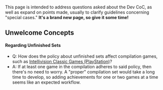 This page is intended to address questions asked about the Dev CoC, as well as expand on points made, usually to clarify guidelines concerning "special cases." **It's a brand new page, so give it some time!**

## Unwelcome Concepts


#### Regarding Unfinished Sets
- Q: How does the policy about unfinished sets affect compilation games, such as [Intellivision Classic Games (PlayStation)](https://retroachievements.org/game/13908)?
- A: If at least one game in the compilation adheres to said policy, then there's no need to worry. A "proper" compilation set would take a long time to develop, so adding achievements for one or two games at a time seems like an expected workflow. 